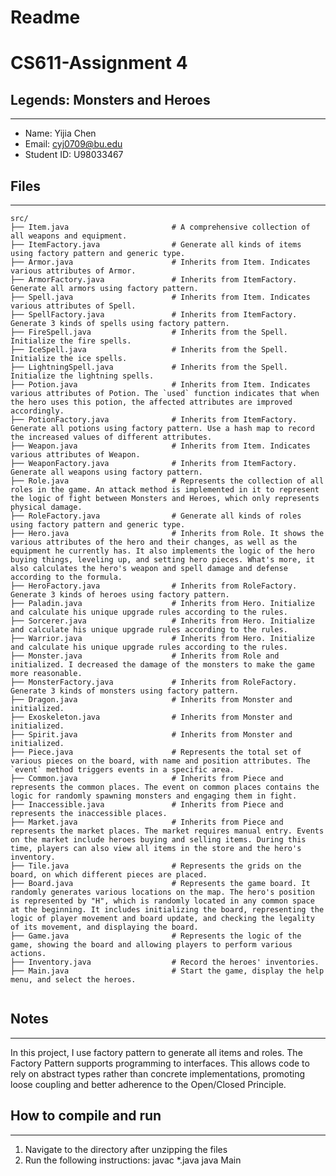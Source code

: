 # Readme

# CS611-Assignment 4
## Legends: Monsters and Heroes
---------------------------------------------------------------------------
- Name: Yijia Chen
- Email: cyj0709@bu.edu
- Student ID: U98033467

## Files
---------------------------------------------------------------------------

```
src/
├── Item.java                       # A comprehensive collection of all weapons and equipment.
├── ItemFactory.java                # Generate all kinds of items using factory pattern and generic type.
├── Armor.java                      # Inherits from Item. Indicates various attributes of Armor.
├── ArmorFactory.java               # Inherits from ItemFactory. Generate all armors using factory pattern.
├── Spell.java                      # Inherits from Item. Indicates various attributes of Spell.
├── SpellFactory.java               # Inherits from ItemFactory. Generate 3 kinds of spells using factory pattern.
├── FireSpell.java                  # Inherits from the Spell. Initialize the fire spells.
├── IceSpell.java                   # Inherits from the Spell. Initialize the ice spells.
├── LightningSpell.java             # Inherits from the Spell. Initialize the lightning spells.
├── Potion.java                     # Inherits from Item. Indicates various attributes of Potion. The `used` function indicates that when the hero uses this potion, the affected attributes are improved accordingly.
├── PotionFactory.java              # Inherits from ItemFactory. Generate all potions using factory pattern. Use a hash map to record the increased values ​​of different attributes.
├── Weapon.java                     # Inherits from Item. Indicates various attributes of Weapon.
├── WeaponFactory.java              # Inherits from ItemFactory. Generate all weapons using factory pattern.
├── Role.java                       # Represents the collection of all roles in the game. An attack method is implemented in it to represent the logic of fight between Monsters and Heroes, which only represents physical damage.
├── RoleFactory.java                # Generate all kinds of roles using factory pattern and generic type.
├── Hero.java                       # Inherits from Role. It shows the various attributes of the hero and their changes, as well as the equipment he currently has. It also implements the logic of the hero buying things, leveling up, and setting hero pieces. What's more, it also calculates the hero's weapon and spell damage and defense according to the formula.
├── HeroFactory.java                # Inherits from RoleFactory. Generate 3 kinds of heroes using factory pattern.
├── Paladin.java                    # Inherits from Hero. Initialize and calculate his unique upgrade rules according to the rules.
├── Sorcerer.java                   # Inherits from Hero. Initialize and calculate his unique upgrade rules according to the rules.
├── Warrior.java                    # Inherits from Hero. Initialize and calculate his unique upgrade rules according to the rules.
├── Monster.java                    # Inherits from Role and initialized. I decreased the damage of the monsters to make the game more reasonable.
├── MonsterFactory.java             # Inherits from RoleFactory. Generate 3 kinds of monsters using factory pattern.
├── Dragon.java                     # Inherits from Monster and initialized.
├── Exoskeleton.java                # Inherits from Monster and initialized.
├── Spirit.java                     # Inherits from Monster and initialized.
├── Piece.java                      # Represents the total set of various pieces on the board, with name and position attributes. The `event` method triggers events in a specific area.
├── Common.java                     # Inherits from Piece and represents the common places. The event on common places contains the logic for randomly spawning monsters and engaging them in fight.
├── Inaccessible.java               # Inherits from Piece and represents the inaccessible places.
├── Market.java                     # Inherits from Piece and represents the market places. The market requires manual entry. Events on the market include heroes buying and selling items. During this time, players can also view all items in the store and the hero's inventory.
├── Tile.java                       # Represents the grids on the board, on which different pieces are placed.
├── Board.java                      # Represents the game board. It randomly generates various locations on the map. The hero's position is represented by "H", which is randomly located in any common space at the beginning. It includes initializing the board, representing the logic of player movement and board update, and checking the legality of its movement, and displaying the board.
├── Game.java                       # Represents the logic of the game, showing the board and allowing players to perform various actions.
├── Inventory.java                  # Record the heroes' inventories.
├── Main.java                       # Start the game, display the help menu, and select the heroes.


```

## Notes
---------------------------------------------------------------------------
In this project, I use factory pattern to generate all items and roles. The Factory Pattern supports programming to interfaces. This allows code to rely on abstract types rather than concrete implementations, promoting loose coupling and better adherence to the Open/Closed Principle.


## How to compile and run
---------------------------------------------------------------------------
1. Navigate to the directory after unzipping the files
2. Run the following instructions:
javac *.java
java Main